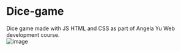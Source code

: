 # Dice-game
Dice game made with JS HTML and CSS as part of Angela Yu Web development course. <br>
![image](https://user-images.githubusercontent.com/92805168/158259508-987c0381-385e-42f9-a964-c4a539cefbaa.png)

